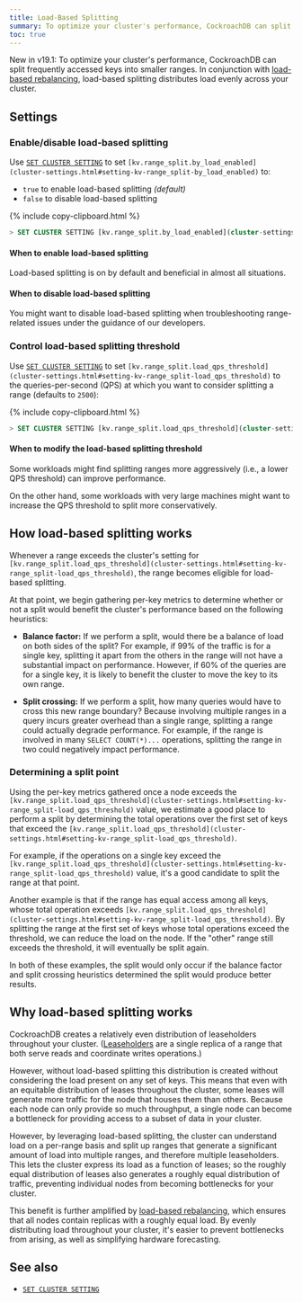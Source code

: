```yaml
---
title: Load-Based Splitting
summary: To optimize your cluster's performance, CockroachDB can split frequently accessed keys into their own ranges.
toc: true
---
```


<span class="[version](cluster-settings.html#setting-version)-tag">New in v19.1:</span> To optimize your cluster's performance, CockroachDB can split frequently accessed keys into smaller ranges. In conjunction with [load-based rebalancing](architecture/replication-layer.html#load-based-replica-rebalancing), load-based splitting distributes load evenly across your cluster.

## Settings

### Enable/disable load-based splitting

Use [`SET CLUSTER SETTING`](set-cluster-setting.html) to set `[kv.range_split.by_load_enabled](cluster-settings.html#setting-kv-range_split-by_load_enabled)` to:

- `true` to enable load-based splitting _(default)_
- `false` to disable load-based splitting

{% include copy-clipboard.html %}
~~~ sql
> SET CLUSTER SETTING [kv.range_split.by_load_enabled](cluster-settings.html#setting-kv-range_split-by_load_enabled) = true;
~~~

#### When to enable load-based splitting

Load-based splitting is on by default and beneficial in almost all situations.

#### When to disable load-based splitting

You might want to disable load-based splitting when troubleshooting range-related issues under the guidance of our developers.

### Control load-based splitting threshold

Use [`SET CLUSTER SETTING`](set-cluster-setting.html) to set `[kv.range_split.load_qps_threshold](cluster-settings.html#setting-kv-range_split-load_qps_threshold)` to the queries-per-second (QPS) at which you want to consider splitting a range (defaults to `2500`):

{% include copy-clipboard.html %}
~~~ sql
> SET CLUSTER SETTING [kv.range_split.load_qps_threshold](cluster-settings.html#setting-kv-range_split-load_qps_threshold) = 2000;
~~~

#### When to modify the load-based splitting threshold

Some workloads might find splitting ranges more aggressively (i.e., a lower QPS threshold) can improve performance.

On the other hand, some workloads with very large machines might want to increase the QPS threshold to split more conservatively.

## How load-based splitting works

Whenever a range exceeds the cluster's setting for `[kv.range_split.load_qps_threshold](cluster-settings.html#setting-kv-range_split-load_qps_threshold)`, the range becomes eligible for load-based splitting.

At that point, we begin gathering per-key metrics to determine whether or not a split would benefit the cluster's performance based on the following heuristics:

- **Balance factor:** If we perform a split, would there be a balance of load on both sides of the split? For example, if 99% of the traffic is for a single key, splitting it apart from the others in the range will not have a substantial impact on performance. However, if 60% of the queries are for a single key, it is likely to benefit the cluster to move the key to its own range.

- **Split crossing:** If we perform a split, how many queries would have to cross this new range boundary? Because involving multiple ranges in a query incurs greater overhead than a single range, splitting a range could actually degrade performance. For example, if the range is involved in many `SELECT COUNT(*)...` operations, splitting the range in two could negatively impact performance.

### Determining a split point

Using the per-key metrics gathered once a node exceeds the `[kv.range_split.load_qps_threshold](cluster-settings.html#setting-kv-range_split-load_qps_threshold)` value, we estimate a good place to perform a split by determining the total operations over the first set of keys that exceed the `[kv.range_split.load_qps_threshold](cluster-settings.html#setting-kv-range_split-load_qps_threshold)`.

For example, if the operations on a single key exceed the `[kv.range_split.load_qps_threshold](cluster-settings.html#setting-kv-range_split-load_qps_threshold)` value, it's a good candidate to split the range at that point.

Another example is that if the range has equal access among all keys, whose total operation exceeds `[kv.range_split.load_qps_threshold](cluster-settings.html#setting-kv-range_split-load_qps_threshold)`. By splitting the range at the first set of keys whose total operations exceed the threshold, we can reduce the load on the node. If the "other" range still exceeds the threshold, it will eventually be split again.

In both of these examples, the split would only occur if the balance factor and split crossing heuristics determined the split would produce better results.

## Why load-based splitting works

CockroachDB creates a relatively even distribution of leaseholders throughout your cluster. ([Leaseholders](architecture/replication-layer.html#leases) are a single replica of a range that both serve reads and coordinate writes operations.)

However, without load-based splitting this distribution is created without considering the load present on any set of keys. This means that even with an equitable distribution of leases throughout the cluster, some leases will generate more traffic for the node that houses them than others. Because each node can only provide so much throughput, a single node can become a bottleneck for providing access to a subset of data in your cluster.

However, by leveraging load-based splitting, the cluster can understand load on a per-range basis and split up ranges that generate a significant amount of load into multiple ranges, and therefore multiple leaseholders. This lets the cluster express its load as a function of leases; so the roughly equal distribution of leases also generates a roughly equal distribution of traffic, preventing individual nodes from becoming bottlenecks for your cluster.

This benefit is further amplified by [load-based rebalancing](architecture/replication-layer.html#load-based-replica-rebalancing), which ensures that all nodes contain replicas with a roughly equal load. By evenly distributing load throughout your cluster, it's easier to prevent bottlenecks from arising, as well as simplifying hardware forecasting.

## See also

- [`SET CLUSTER SETTING`](set-cluster-setting.html)
